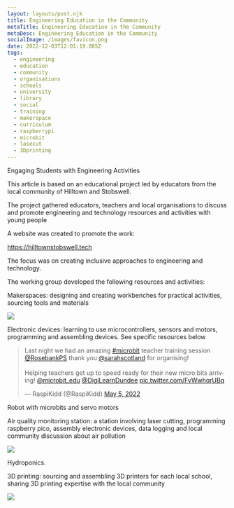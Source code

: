 ```yaml
---
layout: layouts/post.njk
title: Engineering Education in the Community
metaTitle: Engineering Education in the Community
metaDesc: Engineering Education in the Community
socialImage: /images/favicon.png
date: 2022-12-03T12:01:19.085Z
tags:
  - engineering
  - education
  - community
  - organisations
  - schools
  - university
  - library
  - social
  - training
  - makerspace
  - curriculum
  - raspberrypi
  - microbit
  - lasecut
  - 3Dprinting
---
```

Engaging Students with Engineering Activities

This article is based on an educational project led by educators from the local community of Hilltown and Stobswell. 

The project gathered educators, teachers and local organisations to discuss and promote engineering and technology resources and activities with young people

A website was created to promote the work:

<https://hilltownstobswell.tech>

The focus was on creating inclusive approaches to engineering and technology.

The working group developed the following resources and activities:

Makerspaces: designing and creating workbenches for practical activities, sourcing tools and materials

![](/images/win_20220505_10_29_40_pro.jpg)

Electronic devices: learning to use microcontrollers, sensors and motors, programming and assembling devices. See specific resources below

<!-- blank line -->
<blockquote class="twitter-tweet"><p lang="en" dir="ltr">Last night we had an amazing <a href="https://twitter.com/hashtag/microbit?src=hash&amp;ref_src=twsrc%5Etfw">#microbit</a> teacher training session <a href="https://twitter.com/RosebankPS?ref_src=twsrc%5Etfw">@RosebankPS</a> thank you <a href="https://twitter.com/sarahscotland?ref_src=twsrc%5Etfw">@sarahscotland</a> for organising! <br><br>Helping teachers get up to speed ready for their new micro:bits arriving! <a href="https://twitter.com/microbit_edu?ref_src=twsrc%5Etfw">@microbit_edu</a> <a href="https://twitter.com/DigiLearnDundee?ref_src=twsrc%5Etfw">@DigiLearnDundee</a> <a href="https://t.co/FvWwhqrUBq">pic.twitter.com/FvWwhqrUBq</a></p>&mdash; RaspiKidd (@RaspiKidd) <a href="https://twitter.com/RaspiKidd/status/1522147325019308032?ref_src=twsrc%5Etfw">May 5, 2022</a></blockquote> <script async src="https://platform.twitter.com/widgets.js" charset="utf-8"></script> 
<!-- blank line -->


Robot with microbits and servo motors

Air quality monitoring station: a station involving laser cutting, programming raspberry pico, assembly electronic devices, data logging and local community discussion about air pollution

![](/images/untitled.png)

Hydroponics.

3D printing: sourcing and assembling 3D printers for each local school, sharing 3D printing expertise with the local community 

![](https://cdn.shopify.com/s/files/1/0217/6004/9216/products/Ender-3S1_-2_e8328bde-a6a2-431e-8412-51c437e632ff_1200x1200.png)